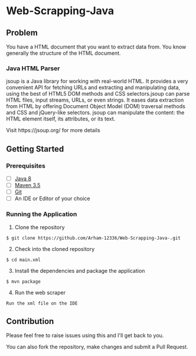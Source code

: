 # Web-Scrapping-Java

## Problem
You have a HTML document that you want to extract data from. You know generally the structure of the HTML document.

### Java HTML Parser

jsoup is a Java library for working with real-world HTML. It provides a very convenient API for fetching URLs and extracting and manipulating data, using the best of HTML5 DOM methods and CSS selectors.jsoup can parse HTML files, input streams, URLs, or even strings. It eases data extraction from HTML by offering Document Object Model (DOM) traversal methods and CSS and jQuery-like selectors. jsoup can manipulate the content: the HTML element itself, its attributes, or its text.
<p>Visit https://jsoup.org/ for more details</p>


## Getting Started

### Prerequisites
- [ ] [Java 8](https://www.java.com/en/download/help/download_options.xml)
- [ ] [Maven 3.5](https://maven.apache.org/install.html)
- [ ] [Git]()
- [ ] An IDE or Editor of your choice

### Running the Application

1. Clone the repository
```
$ git clone https://github.com/Arham-12336/Web-Scrapping-Java-.git
```

2. Check into the cloned repository
```
$ cd main.xml
```

3. Install the dependencies and package the application
```
$ mvn package
```

4. Run the web scraper
```
Run the xml file on the IDE
```

## Contribution

Please feel free to raise issues using this and I'll get back to you.

You can also fork the repository, make changes and submit a Pull Request.
